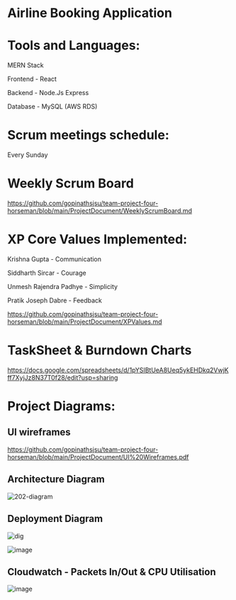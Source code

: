 
# Airline Booking Application



# Tools and Languages:
MERN Stack

Frontend - React 

Backend - Node.Js Express

Database - MySQL (AWS RDS)


# Scrum meetings schedule:
Every Sunday



# Weekly Scrum Board
https://github.com/gopinathsjsu/team-project-four-horseman/blob/main/ProjectDocument/WeeklyScrumBoard.md


# XP Core Values Implemented:
Krishna Gupta - Communication

Siddharth Sircar - Courage

Unmesh Rajendra Padhye - Simplicity

Pratik Joseph Dabre - Feedback

https://github.com/gopinathsjsu/team-project-four-horseman/blob/main/ProjectDocument/XPValues.md


# TaskSheet & Burndown Charts
https://docs.google.com/spreadsheets/d/1pYSIBtUeA8Ueq5ykEHDkq2VwjKff7XyjJz8N37T0f28/edit?usp=sharing


# Project Diagrams:

## UI wireframes
https://github.com/gopinathsjsu/team-project-four-horseman/blob/main/ProjectDocument/UI%20Wireframes.pdf

## Architecture Diagram
![202-diagram](https://user-images.githubusercontent.com/20012695/144321490-f5f3709d-1f77-4a80-884d-f1bf5afbedad.jpg)


## Deployment Diagram
![dig](https://user-images.githubusercontent.com/20245964/144387343-820a04b5-3844-47ee-9a20-f5d3ed9d43a9.png)

![image](https://user-images.githubusercontent.com/20012695/144534107-962618a3-620c-42ba-9d77-3bb8de522966.png)

## Cloudwatch - Packets In/Out & CPU Utilisation

![image](https://user-images.githubusercontent.com/20012695/144534398-37ec9dae-f954-4701-82d3-95694f82bb3b.png)


